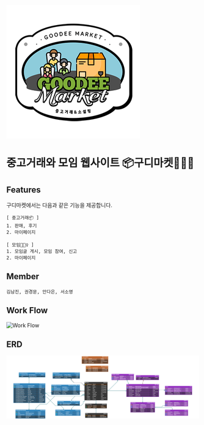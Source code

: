 ![로고](src/main/webapp/resources/images/logo.png)

# 중고거래와 모임 웹사이트 📦구디마켓🙋🏻‍♀️

## Features

구디마켓에서는 다음과 같은 기능을 제공합니다.
~~~~~~~~~~~~~~~~~~
[ 중고거래📦 ]
1. 판매, 후기
2. 마이페이지

[ 모임🙋🏻‍♀️ ]
1. 모임글 게시, 모임 참여, 신고
2. 마이페이지
~~~~~~~~~~~~~~~~~~

## Member 
~~~~~~~~~~~~~~~~~~
김남진, 권경문, 안다은, 서소영
~~~~~~~~~~~~~~~~~~

## Work Flow
![Work Flow]()

## ERD
![ERD](src/main/webapp/resources/images/Goodee_Market_Project.png)

